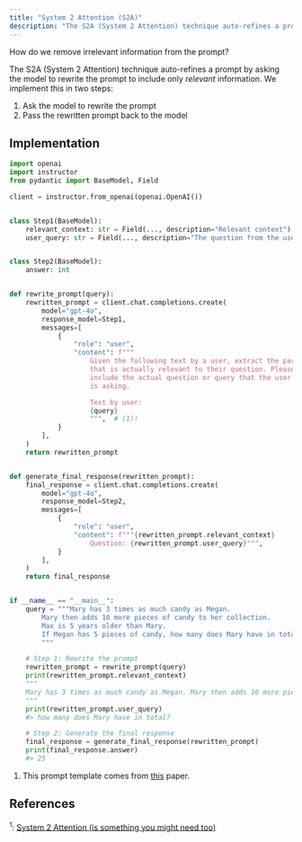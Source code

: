 ```yaml
---
title: "System 2 Attention (S2A)"
description: "The S2A (System 2 Attention) technique auto-refines a prompt by asking the model to rewrite the prompt to include only relevant information."
---
```


How do we remove irrelevant information from the prompt?

The S2A (System 2 Attention) technique auto-refines a prompt by asking the model to rewrite the prompt to include only *relevant* information. We implement this in two steps:

1. Ask the model to rewrite the prompt
2. Pass the rewritten prompt back to the model

## Implementation

```python hl_lines="25-28"
import openai
import instructor
from pydantic import BaseModel, Field

client = instructor.from_openai(openai.OpenAI())


class Step1(BaseModel):
    relevant_context: str = Field(..., description="Relevant context")
    user_query: str = Field(..., description="The question from the user")


class Step2(BaseModel):
    answer: int


def rewrite_prompt(query):
    rewritten_prompt = client.chat.completions.create(
        model="gpt-4o",
        response_model=Step1,
        messages=[
            {
                "role": "user",
                "content": f"""
                    Given the following text by a user, extract the part
                    that is actually relevant to their question. Please
                    include the actual question or query that the user
                    is asking.

                    Text by user:
                    {query}
                    """,  # (1)!
            }
        ],
    )
    return rewritten_prompt


def generate_final_response(rewritten_prompt):
    final_response = client.chat.completions.create(
        model="gpt-4o",
        response_model=Step2,
        messages=[
            {
                "role": "user",
                "content": f"""{rewritten_prompt.relevant_context}
                    Question: {rewritten_prompt.user_query}""",
            }
        ],
    )
    return final_response


if __name__ == "__main__":
    query = """Mary has 3 times as much candy as Megan.
        Mary then adds 10 more pieces of candy to her collection.
        Max is 5 years older than Mary.
        If Megan has 5 pieces of candy, how many does Mary have in total?
        """

    # Step 1: Rewrite the prompt
    rewritten_prompt = rewrite_prompt(query)
    print(rewritten_prompt.relevant_context)
    """
    Mary has 3 times as much candy as Megan. Mary then adds 10 more pieces of candy to her collection. If Megan has 5 pieces of candy, how many does Mary have in total?
    """
    print(rewritten_prompt.user_query)
    #> how many does Mary have in total?

    # Step 2: Generate the final response
    final_response = generate_final_response(rewritten_prompt)
    print(final_response.answer)
    #> 25
```

1. This prompt template comes from [this](https://arxiv.org/abs/2311.11829) paper.

## References

<sup id="ref-1">1</sup>: [System 2 Attention (is something you might need too)](https://arxiv.org/abs/2311.11829)